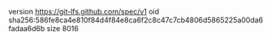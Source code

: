 version https://git-lfs.github.com/spec/v1
oid sha256:586fe8ca4e810f84d4f84e8ca6f2c8c47c7cb4806d5865225a00da6fadaa6d6b
size 8016
